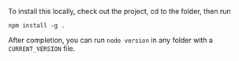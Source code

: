 To install this locally, check out the project, cd to the folder, then
run 

```npm install -g .```

After completion, you can run `node version` in any folder with a `CURRENT_VERSION` file.